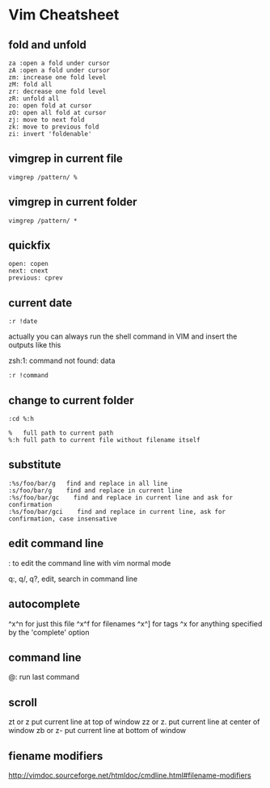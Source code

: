 # Vim Cheatsheet

## fold and unfold

```
za :open a fold under cursor
zA :open a fold under cursor
zm: increase one fold level 
zM: fold all
zr: decrease one fold level
zR: unfold all
zo: open fold at cursor
zO: open all fold at cursor
zj: move to next fold
zk: move to previous fold
zi: invert 'foldenable'
```

## vimgrep in current file

```
vimgrep /pattern/ %
```

## vimgrep in current folder

```
vimgrep /pattern/ *
```

## quickfix

```
open: copen
next: cnext
previous: cprev
```

## current date

```
:r !date
```

actually you can always run the shell command in VIM and insert the outputs like this

zsh:1: command not found: data

```
:r !command
```

## change to current folder

```
:cd %:h

%   full path to current path
%:h full path to current file without filename itself
```

## substitute

```
:%s/foo/bar/g   find and replace in all line
:s/foo/bar/g    find and replace in current line
:%s/foo/bar/gc    find and replace in current line and ask for confirmation
:%s/foo/bar/gci    find and replace in current line, ask for confirmation, case insensative
```

## edit command line


:<Ctrl-f> to edit the command line with vim normal mode

q:, q/, q?, edit, search in command line

## autocomplete

^x^n    for just this file
^x^f    for filenames
^x^]    for tags
^x      for anything specified by the 'complete' option

## command line

@:      run last command

## scroll

zt or z<CR> put current line at top of window
zz or z.    put current line at center of window
zb or z-    put current line at bottom of window

## fiename modifiers

http://vimdoc.sourceforge.net/htmldoc/cmdline.html#filename-modifiers
